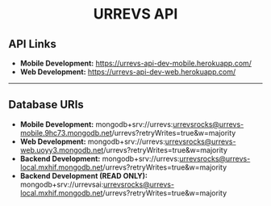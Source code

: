 <center><h1>URREVS API</h1></center>

<h2>API Links</h2>

- <b>Mobile Development:</b> https://urrevs-api-dev-mobile.herokuapp.com/
- <b>Web Development:</b> https://urrevs-api-dev-web.herokuapp.com/

<hr/>

<h2>Database URIs</h2>

- <b>Mobile Development:</b> mongodb+srv://urrevs:urrevsrocks@urrevs-mobile.9hc73.mongodb.net/urrevs?retryWrites=true&w=majority
- <b>Web Development:</b> mongodb+srv://urrevs:urrevsrocks@urrevs-web.uoyy3.mongodb.net/urrevs?retryWrites=true&w=majority
- <b>Backend Development:</b> mongodb+srv://urrevs:urrevsrocks@urrevs-local.mxhif.mongodb.net/urrevs?retryWrites=true&w=majority
- <b>Backend Development (READ ONLY):</b> mongodb+srv://urrevsai:urrevsrocks@urrevs-local.mxhif.mongodb.net/urrevs?retryWrites=true&w=majority
